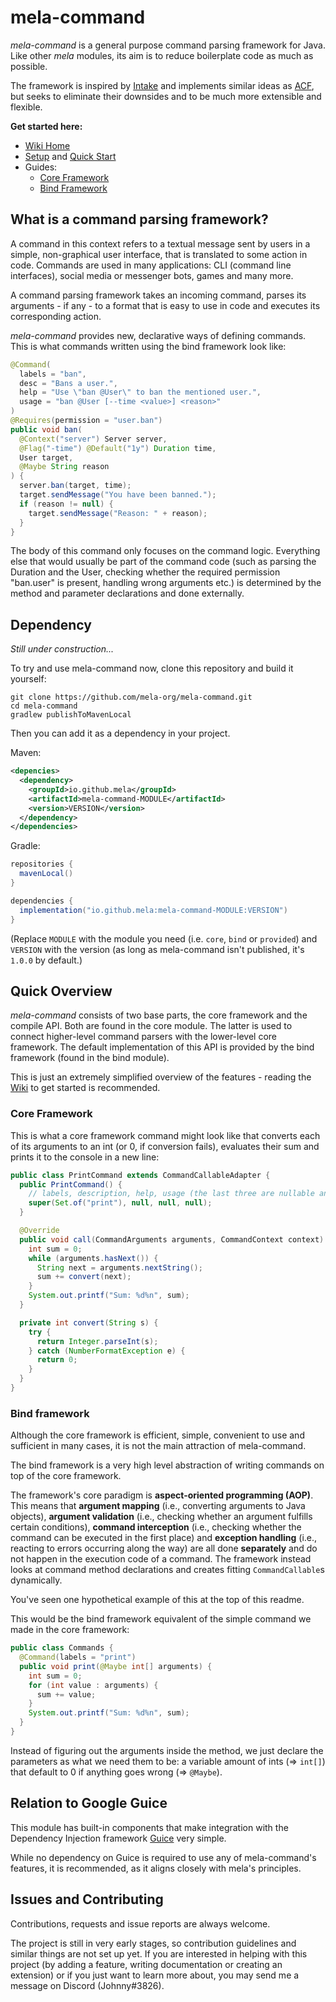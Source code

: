 # mela-command
*mela-command* is a general purpose command parsing framework for Java. 
Like other *mela* modules, its aim is to reduce boilerplate code as much as possible.

The framework is inspired by [Intake](https://github.com/EngineHub/Intake) and implements 
similar ideas as [ACF](https://github.com/aikar/commands), but seeks to eliminate their 
downsides and to be much more extensible and flexible.

**Get started here:**
 - [Wiki Home](../../wiki)
 - [Setup](../../wiki/Setup) and [Quick Start](../../wiki/Quick_Start)
 - Guides:
   - [Core Framework](../../wiki/Core-Framework-Guide)
   - [Bind Framework](../../wiki/Bind-Framework-Guide)

## What is a command parsing framework?
A command in this context refers to a textual message sent by users in a simple, non-graphical 
user interface, that is translated to some action in code.
Commands are used in many applications: CLI (command line interfaces), social 
media or messenger bots, games and many more.

A command parsing framework takes an incoming command, parses its arguments - if any -
to a format that is easy to use in code and executes its corresponding action.

*mela-command* provides new, declarative ways of defining commands. 
This is what commands written using the bind framework look like:

```java
@Command(
  labels = "ban",  
  desc = "Bans a user.", 
  help = "Use \"ban @User\" to ban the mentioned user.",
  usage = "ban @User [--time <value>] <reason>"
)
@Requires(permission = "user.ban")
public void ban(
  @Context("server") Server server,
  @Flag("-time") @Default("1y") Duration time,
  User target,
  @Maybe String reason
) {
  server.ban(target, time);
  target.sendMessage("You have been banned.");
  if (reason != null) {
    target.sendMessage("Reason: " + reason);
  }
}
```
The body of this command only focuses on the command logic. Everything else that would 
usually be part of the command code (such as parsing the Duration and the User, 
checking whether the required permission "ban.user" is present, handling wrong arguments 
etc.) is determined by the method and parameter declarations and done externally.

## Dependency
*Still under construction...*

To try and use mela-command now, clone this repository and build it yourself:
```
git clone https://github.com/mela-org/mela-command.git
cd mela-command
gradlew publishToMavenLocal
```
Then you can add it as a dependency in your project.

Maven:
```xml
<depencies>
  <dependency>
    <groupId>io.github.mela</groupId>
    <artifactId>mela-command-MODULE</artifactId>
    <version>VERSION</version>
  </dependency>
</dependencies>
```
Gradle:
```gradle
repositories {
  mavenLocal()
}

dependencies {
  implementation("io.github.mela:mela-command-MODULE:VERSION")
}
```
(Replace `MODULE` with the module you need (i.e. `core`, `bind` or `provided`) and `VERSION` with the version (as long as mela-command isn't published, it's `1.0.0` by default.)

## Quick Overview
*mela-command* consists of two base parts, the core framework and the 
compile API. Both are found in the core module. 
The latter is used to connect higher-level command parsers with the lower-level 
core framework. The default implementation of this API is provided by the bind framework 
(found in the bind module).

This is just an extremely simplified overview of the features - reading the 
[Wiki](../../wiki) to get started is recommended.

### Core Framework
This is what a core framework command might look like that converts each of its arguments to an int (or 0,
if conversion fails), evaluates their sum and prints it to the console in a new line:
```java
public class PrintCommand extends CommandCallableAdapter {
  public PrintCommand() {
    // labels, description, help, usage (the last three are nullable and not required here)
    super(Set.of("print"), null, null, null);
  }

  @Override
  public void call(CommandArguments arguments, CommandContext context) {
    int sum = 0;
    while (arguments.hasNext()) {
      String next = arguments.nextString();
      sum += convert(next);
    }
    System.out.printf("Sum: %d%n", sum);
  }

  private int convert(String s) {
    try {
      return Integer.parseInt(s);
    } catch (NumberFormatException e) {
      return 0;
    }
  }
}
```

### Bind framework
Although the core framework is efficient, simple, convenient to use and sufficient 
in many cases, it is not the main attraction of mela-command. 

The bind framework is a very high level abstraction of writing commands on
top of the core framework. 

The framework's core paradigm is **aspect-oriented programming (AOP)**. This means that
**argument mapping** (i.e., converting arguments to Java objects), **argument validation** 
(i.e., checking whether an argument fulfills certain conditions), **command interception** 
(i.e., checking whether the command can be executed in the first place) and 
**exception handling** (i.e., reacting to errors occurring along the way) are all done 
**separately** and do not happen in the execution code of a command. The framework instead 
looks at command method declarations and creates fitting `CommandCallable`s dynamically.

You've seen one hypothetical example of this at the top of this readme. 

This would be the bind framework equivalent of the simple command we made 
in the core framework:

```java
public class Commands {
  @Command(labels = "print")
  public void print(@Maybe int[] arguments) {
    int sum = 0;
    for (int value : arguments) {
      sum += value;
    }
    System.out.printf("Sum: %d%n", sum);
  }
}
```
Instead of figuring out the arguments inside the method, we just declare
the parameters as what we need them to be: a variable amount of ints (=> `int[]`) 
that default to 0 if anything goes wrong (=> `@Maybe`).

## Relation to Google Guice
This module has built-in components that make integration with the Dependency Injection 
framework [Guice](https://github.com/google/guice) very simple.

While no dependency on Guice is required to use any of mela-command's features, it is
recommended, as it aligns closely with mela's principles.

## Issues and Contributing
Contributions, requests and issue reports are always welcome.

The project is still in very early stages, so contribution guidelines and similar things
are not set up yet. If you are interested in helping with this project (by adding a 
feature, writing documentation or creating an extension) or if you just want to learn
more about, you may send me a message on Discord (Johnny#3826).

